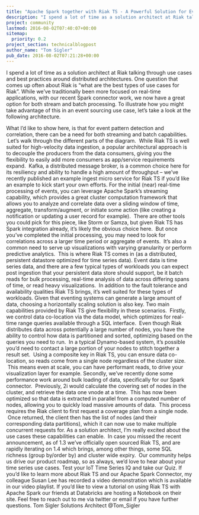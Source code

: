```yaml
---
title: "Apache Spark together with Riak TS - A Powerful Solution for Event Processing"
description: "I spend a lot of time as a solution architect at Riak talking through use cases and best practices around distributed architectures. One question that comes up often about Riak is “what are the best types of use cases for Riak”. While we’ve traditionally been more focused on real-time applications,"
project: community
lastmod: 2016-08-02T07:40:07+00:00
sitemap:
  priority: 0.2
project_section: technicalblogpost
author_name: "Tom Sigler"
pub_date: 2016-08-02T07:21:28+00:00
---
```

I spend a lot of time as a solution architect at Riak talking through use cases and best practices around distributed architectures. One question that comes up often about Riak is “what are the best types of use cases for Riak”. While we’ve traditionally been more focused on real-time applications, with our recent Spark connector work, we now have a great option for both stream and batch processing. To illustrate how you might take advantage of this in an event sourcing use case, let’s take a look at the following architecture.

What I’d like to show here, is that for event pattern detection and correlation, there can be a need for both streaming and batch capabilities.  Let’s walk through the different parts of the diagram.  While Riak TS is well suited for high-velocity data ingestion, a popular architectural approach is to decouple the producers from the data consumers, giving you the flexibility to easily add more consumers as app/service requirements expand.  Kafka, a distributed message broker, is a common choice here for its resiliency and ability to handle a high amount of throughput – we’ve recently published an example ingest micro service for Riak TS if you’d like an example to kick start your own efforts.
For the initial (near) real-time processing of events, you can leverage Apache Spark’s streaming capability, which provides a great cluster computation framework that allows you to analyze and correlate data over a sliding window of time, aggregate, transform/augment, or initiate some action (like creating a notification or updating a user record for example).  There are other tools you could pick for this piece, like Storm or Samza, but given Riak TS has Spark integration already, it’s likely the obvious choice here.  But once you’ve completed the initial processing, you may need to look for correlations across a larger time period or aggregate of events.  It’s also a common need to serve up visualizations with varying granularity or perform predictive analytics.  This is where Riak TS comes in (as a distributed, persistent datastore optimized for time series data).
Event data is time series data, and there are a few typical types of workloads you can expect post ingestion that your persistent data store should support, be it batch reads for bulk processing, real-time analysis of data across differing spans of time, or read heavy visualizations.  In addition to the fault tolerance and availability qualities Riak TS brings, it’s well suited for these types of workloads. Given that eventing systems can generate a large amount of data, choosing a horizontally scaling solution is also key.
Two main capabilities provided by Riak TS give flexibility in these scenarios.  Firstly, we control data co-location via the data model, which optimizes for real-time range queries available through a SQL interface.  Even though Riak distributes data across potentially a large number of nodes, you have the ability to control how data is partitioned and sorted, optimizing based on the queries you need to run.  In a typical Dynamo-based system, it’s possible you’d need to contact a large portion of your nodes to stitch together a result set.  Using a composite key in Riak TS, you can ensure data co-location, so reads come from a single node regardless of the cluster size.  This means even at scale, you can have performant reads, to drive your visualization layer for example.
Secondly, we’ve recently done some performance work around bulk loading of data, specifically for our Spark connector.  Previously, 2i would calculate the covering set of nodes in the cluster, and retrieve the data one vnode at a time.  This has now been optimized so that data is extracted in parallel from a computed number of nodes, allowing you to quickly load massive amounts of data.  This process requires the Riak client to first request a coverage plan from a single node.  Once returned, the client then has the list of nodes (and their corresponding data partitions), which it can now use to make multiple concurrent requests for.
As a solution architect, I’m really excited about the use cases these capabilities can enable.  In case you missed the recent announcement, as of 1.3 we’ve officially open sourced Riak TS, and are rapidly iterating on 1.4 which brings, among other things, some SQL richness (group by/order by) and cluster wide expiry.  Our community helps us drive our product roadmap, so as always, we’d love to hear about your time series use cases. Test your IoT Time Series IQ and take our Quiz. If you’d like to learn more about Riak TS and our Apache Spark Connector, my colleague Susan Lee has recorded a video demonstration which is available in our video playlist. If you’d like to view a tutorial on using Riak TS with Apache Spark our friends at Databricks are hosting a Notebook on their site.
Feel free to reach out to me via twitter or email if you have further questions.
Tom Sigler
Solutions Architect
@Tom\_Sigler

 
